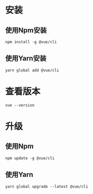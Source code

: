 # 安装

## 使用Npm安装

```shell
npm install -g @vue/cli
```

## 使用Yarn安装

```shell
yarn global add @vue/cli
```

# 查看版本

```shell
vue --version
```

# 升级

## 使用Npm

```shell
npm update -g @vue/cli
```

## 使用Yarn

```shell
yarn global upgrade --latest @vue/cli
```